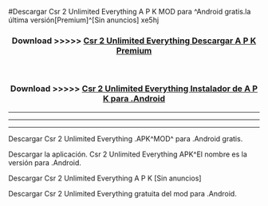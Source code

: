 #Descargar Csr 2 Unlimited Everything  A P K MOD para ^Android gratis.la última versión[Premium]^[Sin anuncios] xe5hj



<div align="center">
<h3>Download >>>>> <a href="https://es-web.web.app/?es= ${title}">Csr 2 Unlimited Everything  Descargar A P K Premium</a></h3><br>

<h3>Download >>>>> <a href="https://es-web.web.app/?es= ${title}">Csr 2 Unlimited Everything  Instalador de A P K para .Android</a></h3>
</div>


----------------------------------------------------------

----------------------------------------------------------

----------------------------------------------------------

Descargar Csr 2 Unlimited Everything  .APK^MOD^ para .Android gratis.

Descargar la aplicación. Csr 2 Unlimited Everything  APK^El nombre es la versión para .Android.

Descargar Csr 2 Unlimited Everything  A P K [Sin anuncios]

Descargar Csr 2 Unlimited Everything  gratuita del mod para .Android.